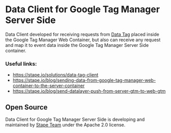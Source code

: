 # Data Client for Google Tag Manager Server Side

Data Client developed for receiving requests from [Data Tag](https://github.com/stape-io/data-tag) placed inside the Google Tag Manager Web Container, but also can receive any request and map it to event data inside the Google Tag Manager Server Side container. 

### Useful links: 

- https://stape.io/solutions/data-tag-client
- https://stape.io/blog/sending-data-from-google-tag-manager-web-container-to-the-server-container 
- https://stape.io/blog/send-datalayer-push-from-server-gtm-to-web-gtm 

## Open Source

Data Client for Google Tag Manager Server Side is developing and maintained by [Stape Team](https://stape.io/) under the Apache 2.0 license.
